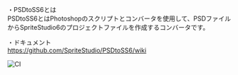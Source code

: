 ﻿・PSDtoSS6とは  
PSDtoSS6とはPhotoshopのスクリプトとコンバータを使用して、PSDファイルからSpriteStudio6のプロジェクトファイルを作成するコンバータです。

・ドキュメント  
https://github.com/SpriteStudio/PSDtoSS6/wiki


![CI](https://github.com/SpriteStudio/PSDtoSS6/workflows/CI/badge.svg)
